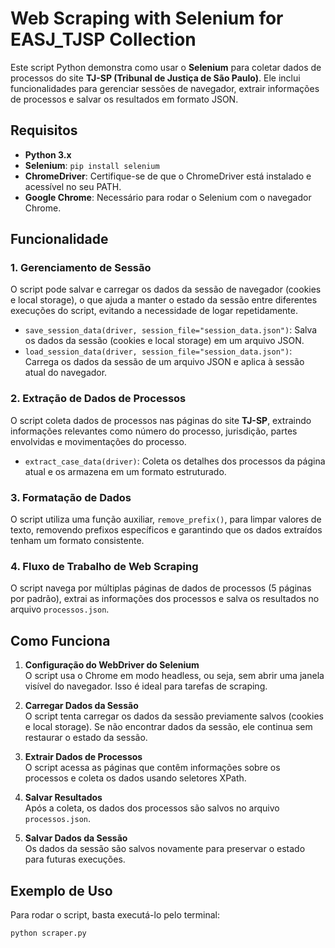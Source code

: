 # Web Scraping with Selenium for EASJ_TJSP Collection

Este script Python demonstra como usar o **Selenium** para coletar dados de processos do site **TJ-SP (Tribunal de Justiça de São Paulo)**. Ele inclui funcionalidades para gerenciar sessões de navegador, extrair informações de processos e salvar os resultados em formato JSON.

## Requisitos

- **Python 3.x**
- **Selenium**: `pip install selenium`
- **ChromeDriver**: Certifique-se de que o ChromeDriver está instalado e acessível no seu PATH.
- **Google Chrome**: Necessário para rodar o Selenium com o navegador Chrome.

## Funcionalidade

### 1. **Gerenciamento de Sessão**  
   O script pode salvar e carregar os dados da sessão de navegador (cookies e local storage), o que ajuda a manter o estado da sessão entre diferentes execuções do script, evitando a necessidade de logar repetidamente.

   - `save_session_data(driver, session_file="session_data.json")`: Salva os dados da sessão (cookies e local storage) em um arquivo JSON.
   - `load_session_data(driver, session_file="session_data.json")`: Carrega os dados da sessão de um arquivo JSON e aplica à sessão atual do navegador.

### 2. **Extração de Dados de Processos**  
   O script coleta dados de processos nas páginas do site **TJ-SP**, extraindo informações relevantes como número do processo, jurisdição, partes envolvidas e movimentações do processo.

   - `extract_case_data(driver)`: Coleta os detalhes dos processos da página atual e os armazena em um formato estruturado.

### 3. **Formatação de Dados**  
   O script utiliza uma função auxiliar, `remove_prefix()`, para limpar valores de texto, removendo prefixos específicos e garantindo que os dados extraídos tenham um formato consistente.

### 4. **Fluxo de Trabalho de Web Scraping**  
   O script navega por múltiplas páginas de dados de processos (5 páginas por padrão), extrai as informações dos processos e salva os resultados no arquivo `processos.json`.

## Como Funciona

1. **Configuração do WebDriver do Selenium**  
   O script usa o Chrome em modo headless, ou seja, sem abrir uma janela visível do navegador. Isso é ideal para tarefas de scraping.

2. **Carregar Dados da Sessão**  
   O script tenta carregar os dados da sessão previamente salvos (cookies e local storage). Se não encontrar dados da sessão, ele continua sem restaurar o estado da sessão.

3. **Extrair Dados de Processos**  
   O script acessa as páginas que contêm informações sobre os processos e coleta os dados usando seletores XPath.

4. **Salvar Resultados**  
   Após a coleta, os dados dos processos são salvos no arquivo `processos.json`.

5. **Salvar Dados da Sessão**  
   Os dados da sessão são salvos novamente para preservar o estado para futuras execuções.

## Exemplo de Uso

Para rodar o script, basta executá-lo pelo terminal:

```bash
python scraper.py
